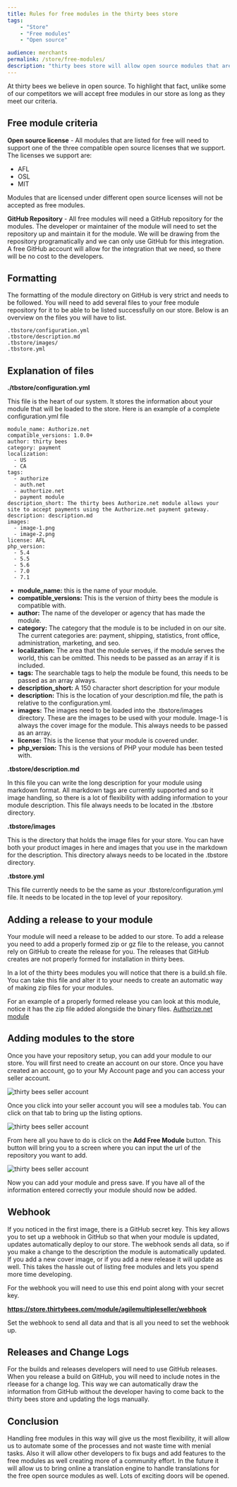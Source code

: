 ```yaml
---
title: Rules for free modules in the thirty bees store
tags:
    - "Store"
    - "Free modules"
    - "Open source"

audience: merchants
permalink: /store/free-modules/
description: "thirty bees store will allow open source modules that are formatted correctly and licensed with an open source license."
---
```


At thirty bees we believe in open source. To highlight that fact, unlike some of our competitors we will accept free modules in our store as long as they meet our criteria.

## Free module criteria

**Open source license** - All modules that are listed for free will need to support one of the three compatible open source licenses that we support. The licenses we support are:
+ AFL
+ OSL
+ MIT

Modules that are licensed under different open source licenses will not be accepted as free modules.

**GitHub Repository** - All free modules will need a GitHub repository for the modules. The developer or maintainer of the module will need to set the repository up and maintain it for the module. We will be drawing from the repository programatically and we can only use GitHub for this integration. A free GitHub account will allow for the integration that we need, so there will be no cost to the developers.

## Formatting

The formatting of the module directory on GitHub is very strict and needs to be followed. You will need to add several files to your free module repository for it to be able to be listed successfully on our store. Below is an overview on the files you will have to list.

```
.tbstore/configuration.yml
.tbstore/description.md
.tbstore/images/
.tbstore.yml
```

## Explanation of files

**./tbstore/configuration.yml**

This file is the heart of our system. It stores the information about your module that will be loaded to the store. Here is an example of a complete configuration.yml file

```
module_name: Authorize.net
compatible_versions: 1.0.0+
author: thirty bees
category: payment
localization:
  - US
  - CA
tags:
  - authorize
  - auth.net
  - authortize.net
  - payment module
description_short: The thirty bees Authorize.net module allows your site to accept payments using the Authorize.net payment gateway.
description: description.md
images:
  - image-1.png
  - image-2.png
license: AFL
php_version:
  - 5.4
  - 5.5
  - 5.6
  - 7.0
  - 7.1
  ```
* **module_name:** this is the name of your module.
* **compatible_versions:** This is the version of thirty bees the module is compatible with.
* **author:** The name of the developer or agency that has made the module.
* **category:** The category that the module is to be included in on our site. The current categories are: payment, shipping, statistics, front office, administration, marketing, and seo.
* **localization:** The area that the module serves, if the module serves the world, this can be omitted. This needs to be passed as an array if it is included.
* **tags:** The searchable tags to help the module be found, this needs to be passed as an array always.
* **description_short:** A 150 character short description for your module
* **description:** This is the location of your description.md file, the path is relative to the configuration.yml.
* **images:** The images need to be loaded into the .tbstore/images directory. These are the images to be used with your module. Image-1 is always the cover image for the module. This always needs to be passed as an array.
* **license:** This is the license that your module is covered under.
* **php_version:** This is the versions of PHP your module has been tested with.

**.tbstore/description.md**

In this file you can write the long description for your module using markdown format. All markdown tags are currently supported and so it image handling, so there is a lot of flexibility with adding information to your module description. This file always needs to be located in the .tbstore directory.

**.tbstore/images**

This is the directory that holds the image files for your store. You can have both your product images in here and images that you use in the markdown for the description. This directory always needs to be located in the .tbstore directory.

**.tbstore.yml**

This file currently needs to be the same as your .tbstore/configuration.yml file. It needs to be located in the top level of your repository.

## Adding a release to your module

Your module will need a release to be added to our store. To add a release you need to add a properly formed zip or gz file to the release, you cannot rely on GitHub to create the release for you. The releases that GitHub creates are not properly formed for installation in thirty bees.

In a lot of the thirty bees modules you will notice that there is a build.sh file. You can take this file and alter it to your needs to create an automatic way of making zip files for your modules.

For an example of a properly formed release you can look at this module, notice it has the zip file added alongside the binary files. [Authorize.net module](https://github.com/thirtybees/authorizeaim/releases)

## Adding modules to the store

Once you have your repository setup, you can add your module to our store. You will first need to create an account on our store. Once you have created an account, go to your My Account page and you can access your seller account. 

![thirty bees seller account]({{base}}/thirtybees/images/store/seller-account.png  "thirty bees seller account")

Once you click into your seller account you will see a modules tab. You can click on that tab to bring up the listing options.

![thirty bees seller account]({{base}}/thirtybees/images/store/seller-free-module.png  "thirty bees seller account")

From here all you have to do is click on the **Add Free Module** button. This button will bring you to a screen where you can input the url of the repository you want to add. 

![thirty bees seller account]({{base}}/thirtybees/images/store/add-free-module.png  "thirty bees seller account")

Now you can add your module and press save. If you have all of the information entered correctly your module should now be added. 

## Webhook

If you noticed in the first image, there is a GitHub secret key. This key allows you to set up a webhook in GitHub so that when your module is updated, updates automatically deploy to our store. The webhook sends all data, so if you make a change to the description the module is automatically updated. If you add a new cover image, or if you add a new release it will update as well. This takes the hassle out of listing free modules and lets you spend more time developing. 

For the webhook you will need to use this end point along with your secret key. 

**https://store.thirtybees.com/module/agilemultipleseller/webhook**

Set the webhook to send all data and that is all you need to set the webhook up. 

## Releases and Change Logs

For the builds and releases developers will need to use GitHub releases. When you release a build on GitHub, you will need to include notes in the rleease for a change log. This way we can automatically draw the information from GitHub without the developer having to come back to the thirty bees store and updating the logs manually.

## Conclusion
Handling free modules in this way will give us the most flexibility, it will allow us to automate some of the processes and not waste time with menial tasks. Also it will allow other developers to fix bugs and add features to the free modules as well creating more of a community effort. In the future it will allow us to bring online a translation engine to handle translations for the free open source modules as well. Lots of exciting doors will be opened.